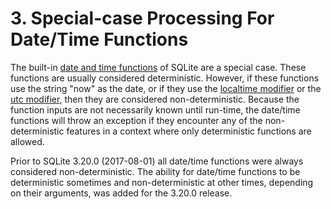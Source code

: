 # 3\. Special\-case Processing For Date/Time Functions



The built\-in [date and time functions](lang_datefunc.html) of SQLite are a special case.
These functions are usually considered deterministic. However, if
these functions use the string "now" as the date, or if they use
the [localtime modifier](lang_datefunc.html#localtime) or the [utc modifier](lang_datefunc.html#localtime), then they are
considered non\-deterministic. Because the function inputs are
not necessarily known until run\-time, the date/time functions will
throw an exception if they encounter any of the non\-deterministic
features in a context where only deterministic functions are allowed.




Prior to SQLite 3\.20\.0 (2017\-08\-01\) all date/time functions were
always considered non\-deterministic. The ability for date/time functions
to be deterministic sometimes and non\-deterministic at other times,
depending on their arguments, was added for the 3\.20\.0 release.



